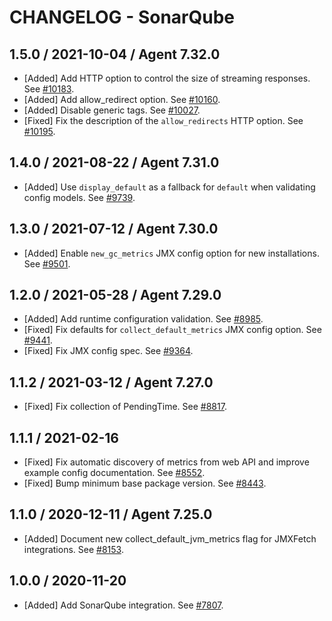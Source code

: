 # CHANGELOG - SonarQube

## 1.5.0 / 2021-10-04 / Agent 7.32.0

* [Added] Add HTTP option to control the size of streaming responses. See [#10183](https://github.com/DataDog/integrations-core/pull/10183).
* [Added] Add allow_redirect option. See [#10160](https://github.com/DataDog/integrations-core/pull/10160).
* [Added] Disable generic tags. See [#10027](https://github.com/DataDog/integrations-core/pull/10027).
* [Fixed] Fix the description of the `allow_redirects` HTTP option. See [#10195](https://github.com/DataDog/integrations-core/pull/10195).

## 1.4.0 / 2021-08-22 / Agent 7.31.0

* [Added] Use `display_default` as a fallback for `default` when validating config models. See [#9739](https://github.com/DataDog/integrations-core/pull/9739).

## 1.3.0 / 2021-07-12 / Agent 7.30.0

* [Added] Enable `new_gc_metrics` JMX config option for new installations. See [#9501](https://github.com/DataDog/integrations-core/pull/9501).

## 1.2.0 / 2021-05-28 / Agent 7.29.0

* [Added] Add runtime configuration validation. See [#8985](https://github.com/DataDog/integrations-core/pull/8985).
* [Fixed] Fix defaults for `collect_default_metrics` JMX config option. See [#9441](https://github.com/DataDog/integrations-core/pull/9441).
* [Fixed] Fix JMX config spec. See [#9364](https://github.com/DataDog/integrations-core/pull/9364).

## 1.1.2 / 2021-03-12 / Agent 7.27.0

* [Fixed] Fix collection of PendingTime. See [#8817](https://github.com/DataDog/integrations-core/pull/8817).

## 1.1.1 / 2021-02-16

* [Fixed] Fix automatic discovery of metrics from web API and improve example config documentation. See [#8552](https://github.com/DataDog/integrations-core/pull/8552).
* [Fixed] Bump minimum base package version. See [#8443](https://github.com/DataDog/integrations-core/pull/8443).

## 1.1.0 / 2020-12-11 / Agent 7.25.0

* [Added] Document new collect_default_jvm_metrics flag for JMXFetch integrations. See [#8153](https://github.com/DataDog/integrations-core/pull/8153).

## 1.0.0 / 2020-11-20

* [Added] Add SonarQube integration. See [#7807](https://github.com/DataDog/integrations-core/pull/7807).

